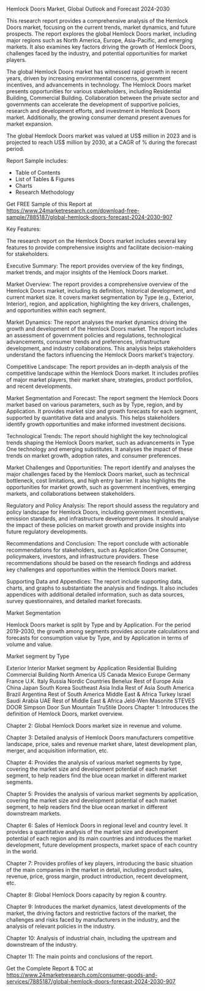 Hemlock Doors Market, Global Outlook and Forecast 2024-2030

This research report provides a comprehensive analysis of the Hemlock Doors market, focusing on the current trends, market dynamics, and future prospects. The report explores the global Hemlock Doors market, including major regions such as North America, Europe, Asia-Pacific, and emerging markets. It also examines key factors driving the growth of Hemlock Doors, challenges faced by the industry, and potential opportunities for market players.

The global Hemlock Doors market has witnessed rapid growth in recent years, driven by increasing environmental concerns, government incentives, and advancements in technology. The Hemlock Doors market presents opportunities for various stakeholders, including Residential Building, Commercial Building. Collaboration between the private sector and governments can accelerate the development of supportive policies, research and development efforts, and investment in Hemlock Doors market. Additionally, the growing consumer demand present avenues for market expansion.

The global Hemlock Doors market was valued at US$ million in 2023 and is projected to reach US$ million by 2030, at a CAGR of % during the forecast period.

Report Sample includes:
- Table of Contents
- List of Tables & Figures
- Charts
- Research Methodology

Get FREE Sample of this Report at https://www.24marketresearch.com/download-free-sample/7885187/global-hemlock-doors-forecast-2024-2030-907

Key Features:

The research report on the Hemlock Doors market includes several key features to provide comprehensive insights and facilitate decision-making for stakeholders.

Executive Summary: The report provides overview of the key findings, market trends, and major insights of the Hemlock Doors market.

Market Overview: The report provides a comprehensive overview of the Hemlock Doors market, including its definition, historical development, and current market size. It covers market segmentation by Type (e.g., Exterior, Interior), region, and application, highlighting the key drivers, challenges, and opportunities within each segment.

Market Dynamics: The report analyses the market dynamics driving the growth and development of the Hemlock Doors market. The report includes an assessment of government policies and regulations, technological advancements, consumer trends and preferences, infrastructure development, and industry collaborations. This analysis helps stakeholders understand the factors influencing the Hemlock Doors market's trajectory.

Competitive Landscape: The report provides an in-depth analysis of the competitive landscape within the Hemlock Doors market. It includes profiles of major market players, their market share, strategies, product portfolios, and recent developments.

Market Segmentation and Forecast: The report segment the Hemlock Doors market based on various parameters, such as by Type, region, and by Application. It provides market size and growth forecasts for each segment, supported by quantitative data and analysis. This helps stakeholders identify growth opportunities and make informed investment decisions.

Technological Trends: The report should highlight the key technological trends shaping the Hemlock Doors market, such as advancements in Type One technology and emerging substitutes. It analyses the impact of these trends on market growth, adoption rates, and consumer preferences.

Market Challenges and Opportunities: The report identify and analyses the major challenges faced by the Hemlock Doors market, such as technical bottleneck, cost limitations, and high entry barrier. It also highlights the opportunities for market growth, such as government incentives, emerging markets, and collaborations between stakeholders.

Regulatory and Policy Analysis: The report should assess the regulatory and policy landscape for Hemlock Doors, including government incentives, emission standards, and infrastructure development plans. It should analyse the impact of these policies on market growth and provide insights into future regulatory developments.

Recommendations and Conclusion: The report conclude with actionable recommendations for stakeholders, such as Application One Consumer, policymakers, investors, and infrastructure providers. These recommendations should be based on the research findings and address key challenges and opportunities within the Hemlock Doors market.

Supporting Data and Appendices: The report include supporting data, charts, and graphs to substantiate the analysis and findings. It also includes appendices with additional detailed information, such as data sources, survey questionnaires, and detailed market forecasts.

Market Segmentation

Hemlock Doors market is split by Type and by Application. For the period 2019-2030, the growth among segments provides accurate calculations and forecasts for consumption value by Type, and by Application in terms of volume and value.

Market segment by Type

Exterior
Interior
Market segment by Application
Residential Building
Commercial Building
North America
US
Canada
Mexico
Europe
Germany
France
U.K.
Italy
Russia
Nordic Countries
Benelux
Rest of Europe
Asia
China
Japan
South Korea
Southeast Asia
India
Rest of Asia
South America
Brazil
Argentina
Rest of South America
Middle East & Africa
Turkey
Israel
Saudi Arabia
UAE
Rest of Middle East & Africa
Jeld-Wen
Masonite
STEVES DOOR
Simpson Door
Sun Mountain
TruStile Doors
Chapter 1: Introduces the definition of Hemlock Doors, market overview.

Chapter 2: Global Hemlock Doors market size in revenue and volume.

Chapter 3: Detailed analysis of Hemlock Doors manufacturers competitive landscape, price, sales and revenue market share, latest development plan, merger, and acquisition information, etc.

Chapter 4: Provides the analysis of various market segments by type, covering the market size and development potential of each market segment, to help readers find the blue ocean market in different market segments.

Chapter 5: Provides the analysis of various market segments by application, covering the market size and development potential of each market segment, to help readers find the blue ocean market in different downstream markets.

Chapter 6: Sales of Hemlock Doors in regional level and country level. It provides a quantitative analysis of the market size and development potential of each region and its main countries and introduces the market development, future development prospects, market space of each country in the world.

Chapter 7: Provides profiles of key players, introducing the basic situation of the main companies in the market in detail, including product sales, revenue, price, gross margin, product introduction, recent development, etc.

Chapter 8: Global Hemlock Doors capacity by region & country.

Chapter 9: Introduces the market dynamics, latest developments of the market, the driving factors and restrictive factors of the market, the challenges and risks faced by manufacturers in the industry, and the analysis of relevant policies in the industry.

Chapter 10: Analysis of industrial chain, including the upstream and downstream of the industry.

Chapter 11: The main points and conclusions of the report.

Get the Complete Report & TOC at https://www.24marketresearch.com/consumer-goods-and-services/7885187/global-hemlock-doors-forecast-2024-2030-907
